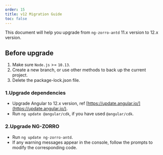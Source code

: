 ```yaml
---
order: 15
title: v12 Migration Guide
toc: false
---
```


This document will help you upgrade from `ng-zorro-antd` 11.x version to 12.x version.

## Before upgrade

1. Make sure `Node.js` >= `10.13`.
2. Create a new branch, or use other methods to back up the current project.
3. Delete the package-lock.json file.

### 1.Upgrade dependencies

- Upgrade Angular to 12.x version, ref [https://update.angular.io/](https://update.angular.io/).
- Run `ng update @angular/cdk`, if you have used `@angular/cdk`.

### 2.Upgrade NG-ZORRO

- Run `ng update ng-zorro-antd`.
- If any warning messages appear in the console, follow the prompts to modify the corresponding code.